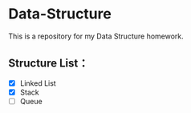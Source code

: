 # Data-Structure
This is a repository for my Data Structure homework.





## Structure List：

* [x] Linked List
* [x] Stack
* [ ] Queue
